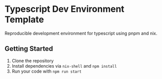 # Typescript Dev Environment Template

Reproducible development environment for typescript using pnpm and nix.

## Getting Started

1. Clone the repository
2. Install dependencies via `nix-shell` and `npm install`
3. Run your code with `npm run start`
